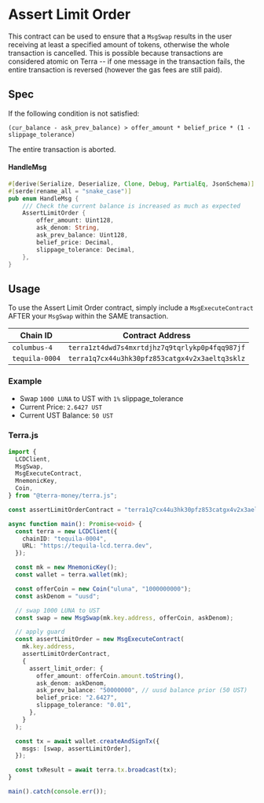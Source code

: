 # Assert Limit Order

This contract can be used to ensure that a `MsgSwap` results in the user receiving at least a specified amount of tokens, otherwise the whole transaction is cancelled. This is possible because transactions are considered atomic on Terra -- if one message in the transaction fails, the entire transaction is reversed (however the gas fees are still paid).

## Spec

If the following condition is not satisfied:

`(cur_balance - ask_prev_balance) > offer_amount * belief_price * (1 - slippage_tolerance)`

The entire transaction is aborted.

#### HandleMsg

```rust
#[derive(Serialize, Deserialize, Clone, Debug, PartialEq, JsonSchema)]
#[serde(rename_all = "snake_case")]
pub enum HandleMsg {
    /// Check the current balance is increased as much as expected
    AssertLimitOrder {
        offer_amount: Uint128,
        ask_denom: String,
        ask_prev_balance: Uint128,
        belief_price: Decimal,
        slippage_tolerance: Decimal,
    },
}
```

## Usage

To use the Assert Limit Order contract, simply include a `MsgExecuteContract` AFTER your `MsgSwap` within the SAME transaction.

| Chain ID       | Contract Address                               |
| -------------- | ---------------------------------------------- |
| `columbus-4`   | `terra1zt4dwd7s4mxrtdjhz7q9tqrlykp0p4fqq987jf` |
| `tequila-0004` | `terra1q7cx44u3hk30pfz853catgx4v2x3aeltq3sklz` |

### Example

- Swap `1000 LUNA` to UST with `1%` slippage_tolerance
- Current Price: `2.6427 UST`
- Current UST Balance: `50 UST`

### Terra.js

```ts
import {
  LCDClient,
  MsgSwap,
  MsgExecuteContract,
  MnemonicKey,
  Coin,
} from "@terra-money/terra.js";

const assertLimitOrderContract = "terra1q7cx44u3hk30pfz853catgx4v2x3aeltq3sklz";

async function main(): Promise<void> {
  const terra = new LCDClient({
    chainID: "tequila-0004",
    URL: "https://tequila-lcd.terra.dev",
  });

  const mk = new MnemonicKey();
  const wallet = terra.wallet(mk);

  const offerCoin = new Coin("uluna", "1000000000");
  const askDenom = "uusd";

  // swap 1000 LUNA to UST
  const swap = new MsgSwap(mk.key.address, offerCoin, askDenom);

  // apply guard
  const assertLimitOrder = new MsgExecuteContract(
    mk.key.address,
    assertLimitOrderContract,
    {
      assert_limit_order: {
        offer_amount: offerCoin.amount.toString(),
        ask_denom: askDenom,
        ask_prev_balance: "50000000", // uusd balance prior (50 UST)
        belief_price: "2.6427",
        slippage_tolerance: "0.01",
      },
    }
  );

  const tx = await wallet.createAndSignTx({
    msgs: [swap, assertLimitOrder],
  });

  const txResult = await terra.tx.broadcast(tx);
}

main().catch(console.err());
```
